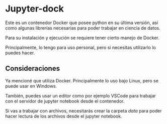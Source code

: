 # Jupyter-dock

Este es un contenedor Docker que posee python en su última versión, así como algunas librerías necesarias para poder trabajar en ciencia de datos.

Para su instalación y ejecución se requiere tener cierto manejo de Docker.

Principalmente, lo tengo para uso personal, pero si necesitas utilizarlo lo puedes hacer.

## Consideraciones

Ya mencioné que utiliza Docker. Principalmente lo uso bajo Linux, pero se puede usar en Windows.

También, puedes usar un editor como por ejemplo VSCode para trabajar con el servidor de jupyter notebook desde el contenedor.

Si vas a trabajar con archivos, necesitarás crear la carpeta *data* para poder hacer lectura de los archivos desde el jupyter notebook.
